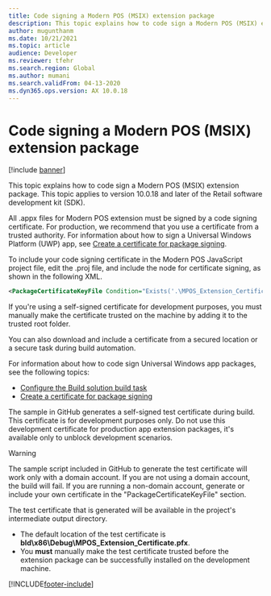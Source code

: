 ```yaml
---
title: Code signing a Modern POS (MSIX) extension package
description: This topic explains how to code sign a Modern POS (MSIX) extension package.
author: mugunthanm
ms.date: 10/21/2021
ms.topic: article
audience: Developer
ms.reviewer: tfehr
ms.search.region: Global
ms.author: mumani
ms.search.validFrom: 04-13-2020
ms.dyn365.ops.version: AX 10.0.18
---
```


# Code signing a Modern POS (MSIX) extension package

[!include [banner](../../../includes/banner.md)]

This topic explains how to code sign a Modern POS (MSIX) extension package. This topic applies to version 10.0.18 and later of the Retail software development kit (SDK).

All .appx files for Modern POS extension must be signed by a code signing certificate. For production, we recommend that you use a certificate from a trusted authority. For information about how to sign a Universal Windows Platform (UWP) app, see [Create a certificate for package signing](/windows/uwp/packaging/create-certificate-package-signing).

To include your code signing certificate in the Modern POS JavaScript project file, edit the .proj file, and include the node for certificate signing, as shown in the following XML.

```XML
<PackageCertificateKeyFile Condition="Exists('.\MPOS_Extension_Certificate.pfx')">MPOS_Extension_Certificate.pfx</PackageCertificateKeyFile>
```

If you're using a self-signed certificate for development purposes, you must manually make the certificate trusted on the machine by adding it to the trusted root folder.

You can also download and include a certificate from a secured location or a secure task during build automation.

For information about how to code sign Universal Windows app packages, see the following topics:

+ [Configure the Build solution build task](/windows/uwp/packaging/auto-build-package-uwp-apps#configure-the-build-solution-build-task)
+ [Create a certificate for package signing](/windows/msix/package/create-certificate-package-signing)

The sample in GitHub generates a self-signed test certificate during build. This certificate is for development purposes only. Do not use this development certificate for production app extension packages, it's available only to unblock development scenarios.

> [!WARNING]
> The sample script included in GitHub to generate the test certificate will work only with a domain account. If you are not using a domain account, the build will fail. If you are running a non-domain account, generate or include your own certificate in the "PackageCertificateKeyFile" section.

The test certificate that is generated will be available in the project's intermediate output directory.

- The default location of the test certificate is **bld\\x86\\Debug\\MPOS\_Extension\_Certificate.pfx**.
- You **must** manually make the test certificate trusted before the extension package can be successfully installed on the development machine.

[!INCLUDE[footer-include](../../../includes/footer-banner.md)]

